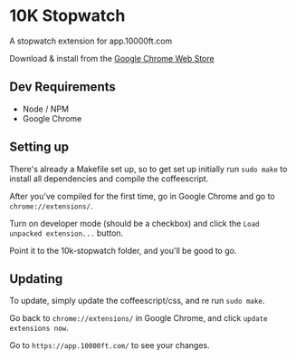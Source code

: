 # 10K Stopwatch

A stopwatch extension for app.10000ft.com

Download & install from the [Google Chrome Web Store]()


## Dev Requirements
- Node / NPM
- Google Chrome

## Setting up

There's already a Makefile set up, so to get set up initially run ```sudo make``` to install all dependencies and compile the coffeescript.

After you've compiled for the first time, go in Google Chrome and go to ```chrome://extensions/```.

Turn on developer mode (should be a checkbox) and click the ```Load unpacked extension...``` button.

Point it to the 10k-stopwatch folder, and you'll be good to go.

## Updating

To update, simply update the coffeescript/css, and re run ```sudo make```.

Go back to ```chrome://extensions/``` in Google Chrome, and click ```update extensions now```.  

Go to ```https://app.10000ft.com/``` to see your changes.